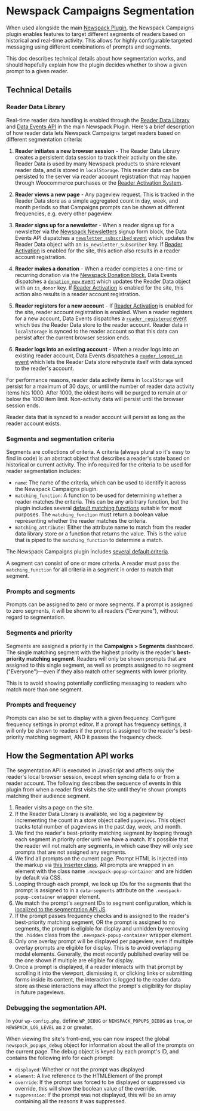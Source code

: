 # Newspack Campaigns Segmentation

When used alongside the main [Newspack Plugin](https://github.com/Automattic/newspack-plugin/), the Newspack Campaigns plugin enables features to target different segments of readers based on historical and real-time activity. This allows for highly configurable targeted messaging using different combinations of prompts and segments.

This doc describes technical details about how segmentation works, and should hopefully explain how the plugin decides whether to show a given prompt to a given reader.

## Technical Details

### Reader Data Library

Real-time reader data handling is enabled through the [Reader Data Library](https://github.com/Automattic/newspack-plugin/blob/master/includes/reader-activation/class-reader-data.php) and [Data Events API](https://github.com/Automattic/newspack-plugin/blob/master/includes/data-events/README.md) in the main Newspack Plugin. Here's a brief description of how reader data lets Newspack Campaigns target readers based on different segmentation criteria:

1. **Reader initiates a new browser session** - The Reader Data Library creates a persistent data session to track their activity on the site. Reader Data is used by many Newspack products to share relevant reader data, and is stored in `localStorage`. This reader data can be persisted to the server via reader account registration that may happen through Woocommerce purchases or the [Reader Activation System](https://help.newspack.com/engagement/reader-activation-system/).

2. **Reader views a new page** - Any pageview request. This is tracked in the Reader Data store as a simple aggregated count in day, week, and month periods so that Campaigns prompts can be shown at different frequencies, e.g. every other pageview.

3. **Reader signs up for a newsletter** - When a reader signs up for a newsletter via the [Newspack Newsletters](https://github.com/Automattic/newspack-newsletters/) signup form block, the Data Events API dispatches a [`newsletter_subscribed` event](https://github.com/Automattic/newspack-plugin/blob/master/includes/data-events/README.md#newsletter_subscribed) which updates the Reader Data object with an `is_newsletter_subscriber` key. If [Reader Activation](https://help.newspack.com/engagement/reader-activation-system/) is enabled for the site, this action also results in a reader account registration.

4. **Reader makes a donation** - When a reader completes a one-time or recurring donation via the [Newspack Donation block](https://github.com/Automattic/newspack-blocks/tree/master/src/blocks/donate), Data Events dispatches a [`donation_new` event](https://github.com/Automattic/newspack-plugin/blob/master/includes/data-events/README.md#donation_new) which updates the Reader Data object with an `is_donor` key. If [Reader Activation](https://help.newspack.com/engagement/reader-activation-system/) is enabled for the site, this action also results in a reader account registration.

5. **Reader registers for a new account** -  If [Reader Activation](https://help.newspack.com/engagement/reader-activation-system/) is enabled for the site, reader account registration is enabled. When a reader registers for a new account, Data Events dispatches a [`reader_registered` event](https://github.com/Automattic/newspack-plugin/blob/master/includes/data-events/README.md#reader_registered) which ties the Reader Data store to the reader account. Reader data in `localStorage` is synced to the reader account so that this data can persist after the current browser session ends.

6. **Reader logs into an existing account** - When a reader logs into an existing reader account, Data Events dispatches a [`reader_logged_in` event](https://github.com/Automattic/newspack-plugin/blob/master/includes/data-events/README.md#reader_logged_in) which lets the Reader Data store rehydrate itself with data synced to the reader's account.

For performance reasons, reader data activity items in `localStorage` will persist for a maximum of 30 days, or until the number of reader data activity items hits 1000. After 1000, the oldest items will be purged to remain at or below the 1000 item limit. Non-activity data will persist until the browser session ends.

Reader data that is synced to a reader account will persist as long as the reader account exists.

### Segments and segmentation criteria

Segments are collections of criteria. A criteria (always plural so it's easy to find in code) is an abstract object that describes a reader's state based on historical or current activity. The info required for the criteria to be used for reader segmentation includes:

- `name`: The name of the criteria, which can be used to identify it across the Newspack Campaigns plugin.
- `matching_function`: A function to be used for determining whether a reader matches the criteria. This can be any arbitrary function, but the plugin includes several [default matching functions](https://github.com/Automattic/newspack-popups/blob/master/src/criteria/matching-functions.js) suitable for most purposes. The `matching_function` must return a boolean value representing whether the reader matches the criteria.
- `matching_attribute:` Either the attribute name to match from the reader data library store or a function that returns the value. This is the value that is piped to the `matching_function` to determine a match.

The Newspack Campaigns plugin includes [several default criteria](https://github.com/Automattic/newspack-popups/tree/master/src/criteria/default).

A segment can consist of one or more criteria. A reader must pass the `matching_function` for all criteria in a segment in order to match that segment.

### Prompts and segments

Prompts can be assigned to zero or more segments. If a prompt is assigned to zero segments, it will be shown to all readers ("Everyone"), without regard to segmentation.

### Segments and priority

Segments are assigned a priority in the **Campaigns > Segments** dashboard. The single matching segment with the highest priority is the reader's **best-priority matching segment**. Readers will only be shown prompts that are assigned to this single segment, as well as prompts assigned to no segment ("Everyone")—even if they also match other segments with lower priority.

This is to avoid showing potentially conflicting messaging to readers who match more than one segment.

### Prompts and frequency

Prompts can also be set to display with a given frequency. Configure frequency settings in prompt editor. If a prompt has frequency settings, it will only be shown to readers if the prompt is assigned to the reader's best-priority matching segment, AND it passes the frequency check.

## How the Segmentation API works

The segmentation API is executed in JavaScript and affects only the reader's local browser session, except when syncing data to or from a reader account. The following describes the sequence of events in this plugin from when a reader first visits the site until they're shown prompts matching their audience segment.

1. Reader visits a page on the site.
2. If the Reader Data Library is available, we log a pageview by incrementing the count in a store object called `pageviews`. This object tracks total number of pageviews in the past day, week, and month.
3. We find the reader's best-priority matching segment by looping through each segment in priority order until we have a match. It's possible that the reader will not match any segments, in which case they will only see prompts that are not assigned any segments.
3. We find all prompts on the current page. Prompt HTML is injected into the markup via [this Inserter class](https://github.com/Automattic/newspack-popups/blob/master/includes/class-newspack-popups-inserter.php). All prompts are wrapped in an element with the class name `.newspack-popup-container` and are hidden by default via CSS.
4. Looping through each prompt, we look up IDs for the segments that the prompt is assigned to in a `data-segments` attribute on the `.newspack-popup-container` wrapper element.
5. We match the prompt's segment IDs to segment configuration, which is [localized to the segmentation API JS](https://github.com/Automattic/newspack-popups/blob/master/includes/class-newspack-popups-inserter.php).
6. If the prompt passes frequency checks and is assigned to the reader's best-priority matching segment, OR the prompt is assigned to no segments, the prompt is eligible for display and unhidden by removing the `.hidden` class from the `.newspack-popup-container` wrapper element.
7. Only one overlay prompt will be displayed per pageview, even if multiple overlay prompts are eligible for display. This is to avoid overlapping modal elements. Generally, the most recently published overlay will be the one shown if multiple are eligible for display.
8. Once a prompt is displayed, if a reader interacts with that prompt by scrolling it into the viewport, dismissing it, or clicking links or submitting forms inside its content, the interaction is logged to the reader data store as these interactions may affect the prompt's eligibility for display in future pageviews.

### Debugging the segmentation API.

In your `wp-config.php`, define `WP_DEBUG` or `NEWSPACK_POPUPS_DEBUG` as `true`,  or `NEWSPACK_LOG_LEVEL` as `2` or greater.

When viewing the site's front-end, you can now inspect the global `newspack_popups_debug` object for information about the all of the prompts on the current page. The debug object is keyed by each prompt's ID, and contains the following info for each prompt:

- `displayed`: Whether or not the prompt was displayed
- `element`: A live reference to the HTMLElement of the prompt
- `override`: If the prompt was forced to be displayed or suppressed via override, this will show the boolean value of the override.
- `suppression`: If the prompt was not displayed, this will be an array containing all the reasons it was suppressed.
